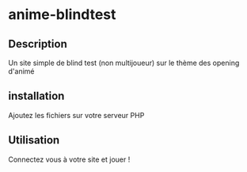 # anime-blindtest
## Description
Un site simple de blind test (non multijoueur) sur le thème des opening d'animé
## installation
Ajoutez les fichiers sur votre serveur PHP
## Utilisation
Connectez vous à votre site et jouer !
